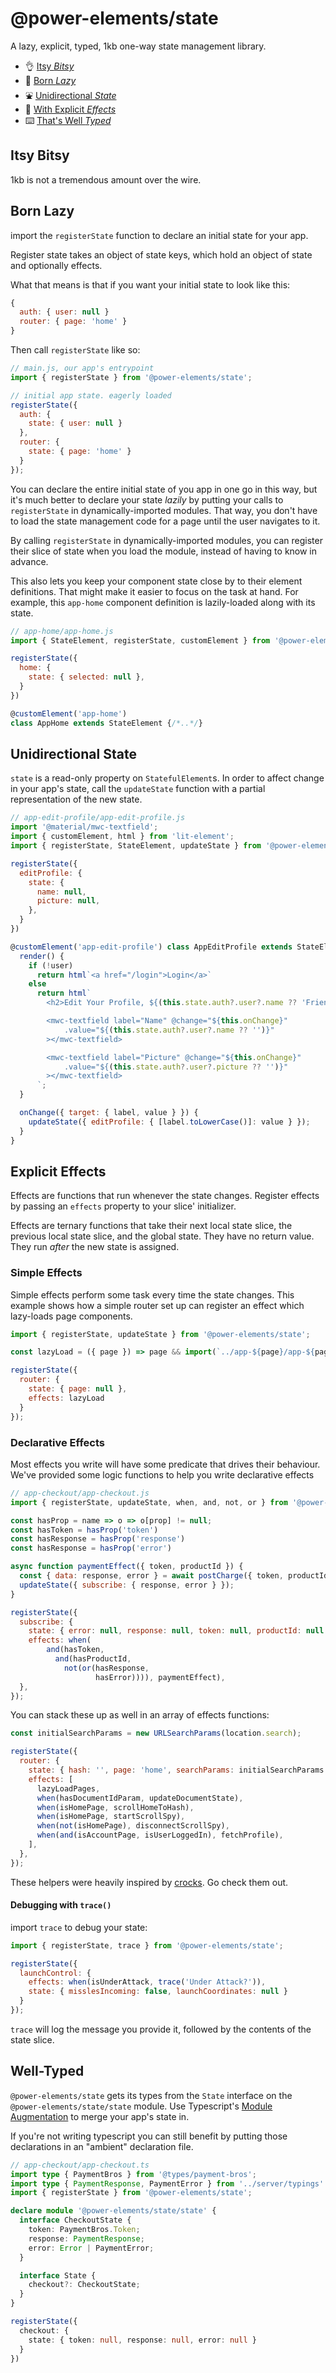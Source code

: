 # @power-elements/state

A lazy, explicit, typed, 1kb one-way state management library.

- 👌 [Itsy *Bitsy*](#itsy-bitsy)
- 👼 [Born *Lazy*](#born-lazy)
- ⛲️ [Unidirectional *State*](#unidirectional-state)
- 🎇 [With Explicit *Effects*](#explicit-effects)
- ⌨️ [That's Well *Typed*](#well-typed)

## Itsy Bitsy

1kb is not a tremendous amount over the wire.

## Born Lazy
import the `registerState` function to declare an initial state for your app.

Register state takes an object of state keys, which hold an object of state and optionally effects.

What that means is that if you want your initial state to look like this:
```js
{
  auth: { user: null }
  router: { page: 'home' }
}
```

Then call `registerState` like so:
```js
// main.js, our app's entrypoint
import { registerState } from '@power-elements/state';

// initial app state. eagerly loaded
registerState({
  auth: {
    state: { user: null }
  },
  router: {
    state: { page: 'home' }
  }
});
```

You can declare the entire initial state of you app in one go in this way, but it's much better to declare your state *lazily* by putting your calls to `registerState` in dynamically-imported modules. That way, you don't have to load the state management code for a page until the user navigates to it.

By calling `registerState` in dynamically-imported modules, you can register their slice of state when you load the module, instead of having to know in advance.

This also lets you keep your component state close by to their element definitions. That might make it easier to focus on the task at hand. For example, this `app-home` component definition is lazily-loaded along with its state.

```js
// app-home/app-home.js
import { StateElement, registerState, customElement } from '@power-elements/state';

registerState({
  home: {
    state: { selected: null },
  }
})

@customElement('app-home')
class AppHome extends StateElement {/*..*/}
```

## Unidirectional State

`state` is a read-only property on `StatefulElement`s. In order to affect change in your app's state, call the `updateState` function with a partial representation of the new state.

```js
// app-edit-profile/app-edit-profile.js
import '@material/mwc-textfield';
import { customElement, html } from 'lit-element';
import { registerState, StateElement, updateState } from '@power-elements/state';

registerState({
  editProfile: {
    state: {
      name: null,
      picture: null,
    },
  }
})

@customElement('app-edit-profile') class AppEditProfile extends StateElement {
  render() {
    if (!user)
      return html`<a href="/login">Login</a>`
    else
      return html`
        <h2>Edit Your Profile, ${(this.state.auth?.user?.name ?? 'Friend!')}</h2>

        <mwc-textfield label="Name" @change="${this.onChange}"
            .value="${(this.state.auth?.user?.name ?? '')}"
        ></mwc-textfield>

        <mwc-textfield label="Picture" @change="${this.onChange}"
            .value="${(this.state.auth?.user?.picture ?? '')}"
        ></mwc-textfield>
      `;
  }

  onChange({ target: { label, value } }) {
    updateState({ editProfile: { [label.toLowerCase()]: value } });
  }
}
```

## Explicit Effects

Effects are functions that run whenever the state changes. Register effects by
passing an `effects` property to your slice' initializer.

Effects are ternary functions that take their next local state slice, the previous local state slice, and the global state. They have no return value. They run *after* the new state is assigned.

### Simple Effects
Simple effects perform some task every time the state changes. This example shows how a simple router set up can register an effect which lazy-loads page components.

```js
import { registerState, updateState } from '@power-elements/state';

const lazyLoad = ({ page }) => page && import(`../app-${page}/app-${page}.js`),

registerState({
  router: {
    state: { page: null },
    effects: lazyLoad
  }
});
```

### Declarative Effects

Most effects you write will have some predicate that drives their behaviour. We've provided some logic functions to help you write declarative effects

```js
// app-checkout/app-checkout.js
import { registerState, updateState, when, and, not, or } from '@power-elements/state';

const hasProp = name => o => o[prop] != null;
const hasToken = hasProp('token')
const hasResponse = hasProp('response')
const hasResponse = hasProp('error')

async function paymentEffect({ token, productId }) {
  const { data: response, error } = await postCharge({ token, productId });
  updateState({ subscribe: { response, error } });
}

registerState({
  subscribe: {
    state: { error: null, response: null, token: null, productId: null },
    effects: when(
        and(hasToken,
          and(hasProductId,
            not(or(hasResponse,
                   hasError)))), paymentEffect),
  },
});
```

You can stack these up as well in an array of effects functions:

```js
const initialSearchParams = new URLSearchParams(location.search);

registerState({
  router: {
    state: { hash: '', page: 'home', searchParams: initialSearchParams },
    effects: [
      lazyLoadPages,
      when(hasDocumentIdParam, updateDocumentState),
      when(isHomePage, scrollHomeToHash),
      when(isHomePage, startScrollSpy),
      when(not(isHomePage), disconnectScrollSpy),
      when(and(isAccountPage, isUserLoggedIn), fetchProfile),
    ],
  },
});
```

These helpers were heavily inspired by [crocks](crocks.dev). Go check them out.

#### Debugging with `trace()`

import `trace` to debug your state:

```js
import { registerState, trace } from '@power-elements/state';

registerState({
  launchControl: {
    effects: when(isUnderAttack, trace('Under Attack?')),
    state: { misslesIncoming: false, launchCoordinates: null }
  }
});
```

`trace` will log the message you provide it, followed by the contents of the state slice.

## Well-Typed

`@power-elements/state` gets its types from the `State` interface on the `@power-elements/state/state` module. Use Typescript's [Module Augmentation](https://www.typescriptlang.org/docs/handbook/declaration-merging.html#module-augmentation) to merge your app's state in.

If you're not writing typescript you can still benefit by putting those declarations in an "ambient" declaration file.

```ts
// app-checkout/app-checkout.ts
import type { PaymentBros } from '@types/payment-bros';
import type { PaymentResponse, PaymentError } from '../server/typings'
import { registerState } from '@power-elements/state';

declare module '@power-elements/state/state' {
  interface CheckoutState {
    token: PaymentBros.Token;
    response: PaymentResponse;
    error: Error | PaymentError;
  }

  interface State {
    checkout?: CheckoutState;
  }
}

registerState({
  checkout: {
    state: { token: null, response: null, error: null }
  }
})
```
